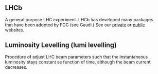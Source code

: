 
## LHCb

A general purpose LHC experiment. LHCb has developed many packages that have been adopted by FCC (see Gaudi.)
See our [private](http://HEP-FCC.web.cern.ch/HEP-FCC/) or [public](http://HEP-FCC-public.web.cern.ch/HEP-FCC-public/) websites.

## Luminosity Levelling (lumi levelling)

Procedure of adjust LHC beam parameters such that the instantaneous luminosity stays constant as function of time, although the beam current decreases.
